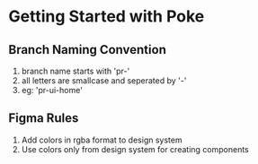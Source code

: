 # Getting Started with Poke

## Branch Naming Convention

1. branch name starts with 'pr-'
2. all letters are smallcase and seperated by '-'
3. eg: 'pr-ui-home'



## Figma Rules

1. Add colors in rgba format to design system
2. Use colors only from design system for creating components
